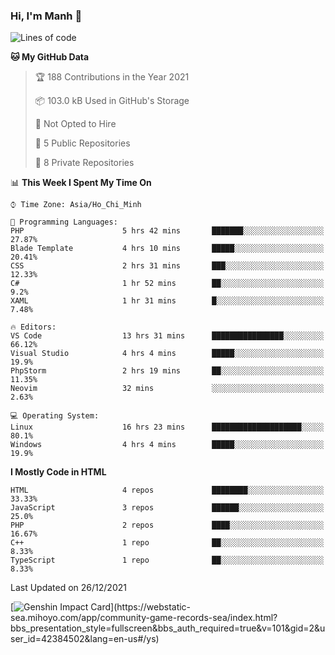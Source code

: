 ### Hi, I'm Manh 👋

<!--START_SECTION:waka-->
![Lines of code](https://img.shields.io/badge/From%20Hello%20World%20I%27ve%20Written-576%20Thousand%20lines%20of%20code-blue)

**🐱 My GitHub Data** 

> 🏆 188 Contributions in the Year 2021
 > 
> 📦 103.0 kB Used in GitHub's Storage 
 > 
> 🚫 Not Opted to Hire
 > 
> 📜 5 Public Repositories 
 > 
> 🔑 8 Private Repositories  
 > 
📊 **This Week I Spent My Time On** 

```text
⌚︎ Time Zone: Asia/Ho_Chi_Minh

💬 Programming Languages: 
PHP                      5 hrs 42 mins       ███████░░░░░░░░░░░░░░░░░░   27.87% 
Blade Template           4 hrs 10 mins       █████░░░░░░░░░░░░░░░░░░░░   20.41% 
CSS                      2 hrs 31 mins       ███░░░░░░░░░░░░░░░░░░░░░░   12.33% 
C#                       1 hr 52 mins        ██░░░░░░░░░░░░░░░░░░░░░░░   9.2% 
XAML                     1 hr 31 mins        █░░░░░░░░░░░░░░░░░░░░░░░░   7.48%

🔥 Editors: 
VS Code                  13 hrs 31 mins      ████████████████░░░░░░░░░   66.12% 
Visual Studio            4 hrs 4 mins        █████░░░░░░░░░░░░░░░░░░░░   19.9% 
PhpStorm                 2 hrs 19 mins       ██░░░░░░░░░░░░░░░░░░░░░░░   11.35% 
Neovim                   32 mins             ░░░░░░░░░░░░░░░░░░░░░░░░░   2.63%

💻 Operating System: 
Linux                    16 hrs 23 mins      ████████████████████░░░░░   80.1% 
Windows                  4 hrs 4 mins        █████░░░░░░░░░░░░░░░░░░░░   19.9%

```

**I Mostly Code in HTML** 

```text
HTML                     4 repos             ████████░░░░░░░░░░░░░░░░░   33.33% 
JavaScript               3 repos             ██████░░░░░░░░░░░░░░░░░░░   25.0% 
PHP                      2 repos             ████░░░░░░░░░░░░░░░░░░░░░   16.67% 
C++                      1 repo              ██░░░░░░░░░░░░░░░░░░░░░░░   8.33% 
TypeScript               1 repo              ██░░░░░░░░░░░░░░░░░░░░░░░   8.33%

```



 Last Updated on 26/12/2021
<!--END_SECTION:waka-->

[![Genshin Impact Card](https://api.mn07.xyz/genshin/card/42384502?)](https://webstatic-sea.mihoyo.com/app/community-game-records-sea/index.html?bbs_presentation_style=fullscreen&bbs_auth_required=true&v=101&gid=2&user_id=42384502&lang=en-us#/ys)
